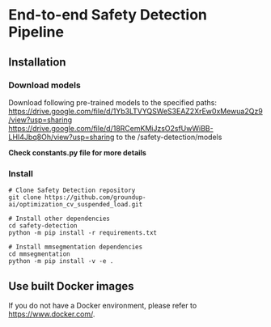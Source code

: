 # End-to-end Safety Detection Pipeline
## Installation
### Download models
Download following pre-trained models to the specified paths:
https://drive.google.com/file/d/1Yb3LTVYQSWeS3EAZ2XrEw0xMewua2Qz9/view?usp=sharing 
https://drive.google.com/file/d/18RCemKMiJzsO2sfUwWiBB-LHI4Jbq8Oh/view?usp=sharing
to the /safety-detection/models

<b> Check constants.py file for more details </b>

### Install
```
# Clone Safety Detection repository
git clone https://github.com/groundup-ai/optimization_cv_suspended_load.git

# Install other dependencies
cd safety-detection
python -m pip install -r requirements.txt

# Install mmsegmentation dependencies
cd mmsegmentation
python -m pip install -v -e .

```

## Use built Docker images
If you do not have a Docker environment, please refer to https://www.docker.com/.
